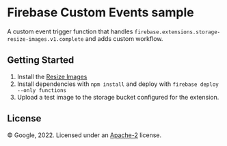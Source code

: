 Firebase Custom Events sample
================================================

A custom event trigger function that handles `firebase.extensions.storage-resize-images.v1.complete` and adds custom workflow.


Getting Started
---------------

1. Install the [Resize Images
](https://firebase.google.com/products/extensions/firebase-storage-resize-images)
1. Install dependencies with `npm install` and deploy with `firebase deploy --only functions`
1. Upload a test image to the storage bucket configured for the extension.

License
-------

© Google, 2022. Licensed under an [Apache-2](../../../LICENSE) license.